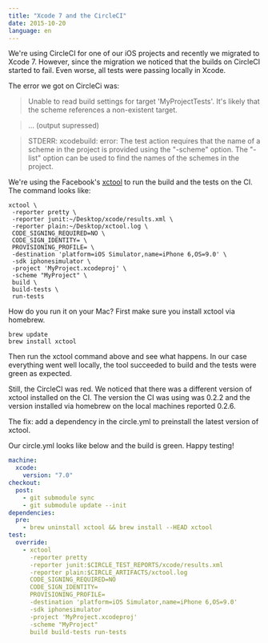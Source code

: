 ```yaml
---
title: "Xcode 7 and the CircleCI"
date: 2015-10-20
language: en
---
```


We're using CircleCI for one of our iOS projects and recently we migrated to Xcode 7. However, since the migration we noticed that the builds on CircleCI started to fail. Even worse, all tests were passing locally in Xcode.

The error we got on CircleCi was:

> Unable to read build settings for target 'MyProjectTests'. It's likely that the scheme references a non-existent target.

> ... (output supressed)

> STDERR: xcodebuild: error: The test action requires that the name of a scheme in the project is provided using the "-scheme" option. The "-list" option can be used to find the names of the schemes in the project.

We're using the Facebook's [xctool](https://github.com/facebook/xctool) to run the build and the tests on the CI. The command looks like:

```
xctool \
 -reporter pretty \
 -reporter junit:~/Desktop/xcode/results.xml \
 -reporter plain:~/Desktop/xctool.log \
 CODE_SIGNING_REQUIRED=NO \
 CODE_SIGN_IDENTITY= \
 PROVISIONING_PROFILE= \
 -destination 'platform=iOS Simulator,name=iPhone 6,OS=9.0' \
 -sdk iphonesimulator \
 -project 'MyProject.xcodeproj' \
 -scheme "MyProject" \
 build \
 build-tests \
 run-tests
```

How do you run it on your Mac? First make sure you install xctool via homebrew.

```
brew update
brew install xctool
```

Then run the xctool command above and see what happens. In our case everything went well locally, the tool succeeded to build and the tests were green as expected.

Still, the CircleCI was red. We noticed that there was a different version of xctool installed on the CI. The version the CI was using was 0.2.2 and the version installed via homebrew on the local machines reported 0.2.6.

The fix: add a dependency in the circle.yml to preinstall the latest version of xctool.

Our circle.yml looks like below and the build is green. Happy testing!

```yaml
machine:
  xcode:
    version: "7.0"
checkout:
  post:
    - git submodule sync
    - git submodule update --init
dependencies:
  pre:
    - brew uninstall xctool && brew install --HEAD xctool
test:
  override:
    - xctool
      -reporter pretty
      -reporter junit:$CIRCLE_TEST_REPORTS/xcode/results.xml
      -reporter plain:$CIRCLE_ARTIFACTS/xctool.log
      CODE_SIGNING_REQUIRED=NO
      CODE_SIGN_IDENTITY=
      PROVISIONING_PROFILE=
      -destination 'platform=iOS Simulator,name=iPhone 6,OS=9.0'
      -sdk iphonesimulator
      -project 'MyProject.xcodeproj'
      -scheme "MyProject"
      build build-tests run-tests
```
